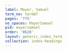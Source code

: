 ```yaml
---
label: Mayer, Samuel
term_no: term87
pages: '775'
no_spaces: MayerSamuel
pid: mayersamuel
order: '0628'
layout: generic_index_term
collection: index-headings
---
```

